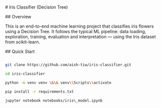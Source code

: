\# Iris Classifier (Decision Tree)



\## Overview

This is an end-to-end machine learning project that classifies iris flowers using a Decision Tree. It follows the typical ML pipeline: data loading, exploration, training, evaluation and interpretation — using the Iris dataset from scikit-learn.



\## Quick Start



```bash

git clone https://github.com/aish-tiw/iris-classifier.git

cd iris-classifier

python -m venv venv \&\& venv\\Scripts\\activate

pip install -r requirements.txt

jupyter notebook notebooks/iris\_model.ipynb



